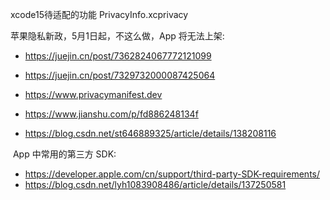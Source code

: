 
xcode15待适配的功能 PrivacyInfo.xcprivacy

苹果隐私新政，5月1日起，不这么做，App 将无法上架: 
- https://juejin.cn/post/7362824067772121099
- https://juejin.cn/post/7329732000087425064

- https://www.privacymanifest.dev
- https://www.jianshu.com/p/fd886248134f
- https://blog.csdn.net/st646889325/article/details/138208116


 App 中常用的第三方 SDK:
 - https://developer.apple.com/cn/support/third-party-SDK-requirements/
 - https://blog.csdn.net/lyh1083908486/article/details/137250581
